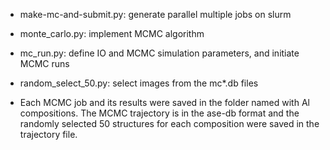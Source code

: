 - make-mc-and-submit.py: generate parallel multiple jobs on slurm

- monte_carlo.py: implement MCMC algorithm

- mc_run.py: define IO and MCMC simulation parameters, and initiate MCMC runs

- random_select_50.py: select images from the mc\*.db files

- Each MCMC job and its results were saved in the folder named with Al compositions. The MCMC trajectory is in the ase-db format and the randomly selected 50 structures for each composition were saved in the trajectory file.
